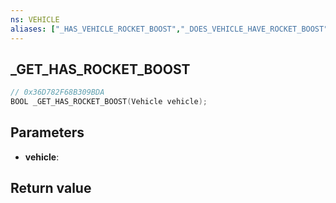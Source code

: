 ```yaml
---
ns: VEHICLE
aliases: ["_HAS_VEHICLE_ROCKET_BOOST","_DOES_VEHICLE_HAVE_ROCKET_BOOST"]
---
```

## _GET_HAS_ROCKET_BOOST

```c
// 0x36D782F68B309BDA
BOOL _GET_HAS_ROCKET_BOOST(Vehicle vehicle);
```

## Parameters
* **vehicle**: 

## Return value
